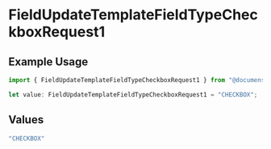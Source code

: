 # FieldUpdateTemplateFieldTypeCheckboxRequest1

## Example Usage

```typescript
import { FieldUpdateTemplateFieldTypeCheckboxRequest1 } from "@documenso/sdk-typescript/models/operations";

let value: FieldUpdateTemplateFieldTypeCheckboxRequest1 = "CHECKBOX";
```

## Values

```typescript
"CHECKBOX"
```
